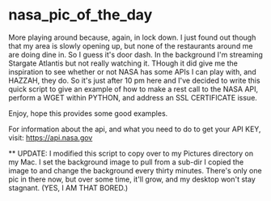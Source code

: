 # nasa_pic_of_the_day

More playing around because, again, in lock down. I just found out though that my area is slowly opening up, but none of the restaurants around me are doing dine in. So I guess it's door dash. In the background I'm streaming Stargate Atlantis but not really watching it. THough it did give me the inspiration to see whether or not NASA has some APIs I can play with, and HAZZAH, they do. So it's just after 10 pm here and I've decided to write this quick script to give an example of how to make a rest call to the NASA API, perform a WGET within PYTHON, and address an SSL CERTIFICATE issue. 

Enjoy, hope this provides some good examples.

For information about the api, and what you need to do to get your API KEY, visit: https://api.nasa.gov

** UPDATE: I modified this script to copy over to my Pictures directory on my Mac. I set the background image to pull from a sub-dir I copied the image to and change the background every thirty minutes. There's only one pic in there now, but over some time, it'll grow, and my desktop won't stay stagnant. (YES, I AM THAT BORED.)
